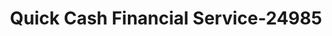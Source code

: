 ---
f_zip-code: 65233
f_state-code: MO
title: Quick Cash Financial Service-24985
f_phone: 660-882-9225
f_city-only: Boonville
f_address: 520 Ryan Street Boonville
f_location-unique-id: '24985'
slug: quick-cash-financial-service-24985
updated-on: '2024-05-30T13:46:58.046Z'
created-on: '2024-05-30T13:36:59.803Z'
published-on: '2024-05-30T13:54:32.469Z'
f_city-state: cms/city/boonville-mo.md
f_company: cms/company/quick-cash-financial-service.md
f_state: cms/state/missouri.md
layout: '[payday-loan].html'
tags: payday-loan
---